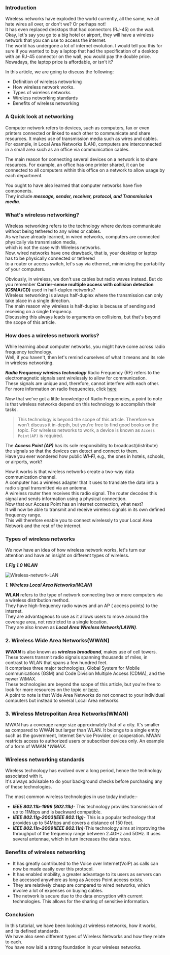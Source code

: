 ### Introduction

Wireless networks have exploded the world currently, all the same, we all hate wires all over, or don't we? Or perhaps not!  
It has even replaced desktops that had connectors (RJ-45) on the wall.  
Okay, let's say you go to a big hotel or airport, they will have a wireless network that you can use to access the internet.  
The world has undergone a lot of internet evolution. 
I would tell you this for sure if you wanted to buy a laptop that had the specification of a desktop with an RJ-45 connector on the wall,
you would pay the double price.  
Nowadays, the laptop price is affordable, or isn't it?  

In this article, we are going to discuss the following:

* Definition of wireless networking
* How wireless network works.
* Types of wireless networks
* Wireless networking standards  
* Benefits of wireless networking


### A Quick look at networking

Computer network refers to devices, such as computers, fax or even printers connected or linked to each other to communicate and share resources. It makes use of transmission media such as wires and cables.
For example, in Local Area Networks (LAN), computers are interconnected in a small area such as an office via communication cables.  

The main reason for connecting several devices on a network is to share resources. For example, an office has one printer shared, it can be connected to all computers within this office on a network to allow usage by each department.  

You ought to have also learned that computer networks have five components.  
They include  ***message, sender, receiver, protocol, and Transmission media***.  


### What's wireless networking?

Wireless networking refers to the technology where devices communicate without being tethered to any wires or cables.  
As we have already learned, in wired networks, computers are connected physically via transmission media,  
which is not the case with Wireless networks.  
Now, wired networks have one drawback, that is, your desktop or laptop has to be physically connected or tethered   
to a router or access switch, let's say via ethernet, minimizing the portability of your computers.  

Obviously, in wireless, we don't use cables but radio waves instead.
But do you remember **Carrier-sense multiple access with collision detection (CSMA/CD)** used in half-duplex networks?    
Wireless networking is always half-duplex where the transmission can only take place in a single direction.   
The main reason why wireless is half-duplex is because of sending and receiving on a single frequency.    
Discussing this always leads to arguments on collisions, but that's beyond the scope of this article.  

### How does a wireless network works?
While learning about computer networks, you might have come across radio frequency technology.    
Well, if you haven't, then let's remind ourselves of what it means and its role in wireless networking.

***Radio Frequency wireless technology***
Radio Frequency (RF) refers to the electromagnetic signals sent wirelessly to allow for communication.  
These signals are unique and, therefore, cannot interfere with each other.
For more information on radio frequencies, click [here](https://eu.mouser.com/applications/rf-wireless-technology/#:~:text=A%20radio%20frequency%20(RF)%20signal,from%203kHz%20to%20300%20GHz.)

Now that we've got a little knowledge of Radio Frequencies, a point to note 
is that wireless networks depend on this technology to accomplish their tasks. 

>This technology is beyond the scope of this article. Therefore we won't discuss it in-depth, but you're free to find good books on the topic. 
For wireless networks to work, a device is known as `Access Point(AP)` is required.   

The ***Access Point (AP)*** has its sole responsibility to broadcast(distribute) the signals so that the devices can detect and connect to them.  
Have you ever wondered how public ***Wi-Fi***, e.g., the ones in hotels, schools, or airports, work? 

How it works is that wireless networks create a two-way data communication channel.    
A computer has a wireless adapter that it uses to translate the data into a radio signal transmitted via an antenna.  
A wireless router then receives this radio signal. The router decodes this signal and sends information using a physical connection.  
Now that our Access Point has an internet connection, what next?  
It will now be able to transmit and receive wireless signals in its own defined frequency range.   
This will therefore enable you to connect wirelessly to your Local Area Network and the rest of the internet.  

### Types of wireless networks

We now have an idea of how wireless network works, let's turn our attention and have an insight on different types of wireless.  

***1.Fig 1.0 WLAN***

![Wireless-network-LAN](/engineering-education/introduction-to-wireless-networks/wireless-network.jpg)

***1. Wireless Local Area Networks(WLAN)***

**WLAN** refers to the type of network connecting two or more computers via a wireless distribution method.  
They have high-frequency radio waves and an AP ( access points) to the internet.  
They are advantageous to use as it allows users to move around the coverage area, not restricted to a single location.  
They are also known as ***Local Area Wireless Network(LAWN)***.


### 2. Wireless Wide Area Networks(WWAN)

***WWAN*** is also known as ***wireless broadband***, makes use of cell towers. These towers transmit radio signals spanning thousands of miles, in contrast to WLAN that spans a few hundred feet.    
It comprises three major technologies, Global System for Mobile communications (GSM) and Code Division Multiple Access (CDMA), and the newer WiMAX.  
These technologies are beyond the scope of this article, but you're free to look for more resources on the topic or [here](https://www.pcmag.com/news/cdma-vs-gsm-whats-the-difference).  
A point to note is that Wide Area Networks do not connect to your individual computers but instead to several Local Area networks.  

### 3. Wireless Metropolitan Area Networks(WMAN)

MWAN has a coverage range size approximately that of a city. It's smaller as compared to WWAN but larger than WLAN.
It belongs to a single entity such as the government, Internet Service Provider, or cooperation.
MWAN restricts access to authorized users or subscriber devices only.
An example of a form of WMAN **WiMAX*.

### Wireless networking standards 

Wireless technology has evolved over a long period, hence the technology associated with it.  
It's always advisable to do your background checks before purchasing any of these technologies.   

The most common wireless technologies in use today include:-  
- ***IEEE 802.11b-1999 (802.11b)***- This technology provides transmission of up to 11Mbps and is backward compatible.  
- ***IEEE 802.11g-2003(IEEE 802.11g)***- This is a popular technology that provides up to 54Mbps and covers a distance of 150 feet.  
- ***IEEE 802.11n-2009(IEEE 802.11n)***-This technology aims at improving the throughput of the frequency range between 2.4GHz and 5GHz. It uses several antennae, which in turn increases the data rates.  


### Benefits of wireless networking
- It has greatly contributed to the Voice over Internet(VoIP) as calls can now be made easily over this protocol.  
- It has enabled mobility, a greater advantage to its users as servers can be accessed anywhere as long as Access Point access exists.  
- They are relatively cheap are compared to wired networks, which involve a lot of expenses on buying cables.  
- The network is secure due to the data encryption with current technologies. This allows for the sharing of sensitive information.


### Conclusion

In this tutorial, we have been looking at wireless networks, how it works, and its defined standards.  
We have also seen different types of Wireless Networks and how they relate to each.  
You have now laid a strong foundation in your wireless networks.  
